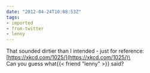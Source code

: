 ```yaml
---
date: "2012-04-24T10:08:53Z"
tags:
- imported
- from-twitter
- lenny
---
```

That sounded dirtier than I intended - just for reference: [https://xkcd.com/1025/](https://xkcd.com/1025/)\
\
Can you guess what{{< friend "lenny" >}} said?
